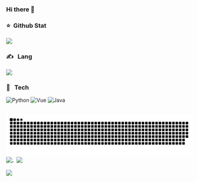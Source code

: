 ### Hi there 👋


### ⭐️ &nbsp;Github Stat

<a href="https://github.com/mjhxyz">
  <img align="center" src="https://stat.mjhxyz.top/api?username=mjhxyz&count_private=true&show_icons=true&theme=dracula" />
</a>

### ✍ &nbsp; Lang
<a href="https://github.com/mjhxyz">
  <img align="center" src="https://stat.mjhxyz.top/api/top-langs/?username=mjhxyz&hide=javascript,html,css,typescript" />
</a>

### 🔨 &nbsp; Tech

![Python](https://img.shields.io/badge/-Python-000000?style=for-the-badge&logo=python)
![Vue](https://img.shields.io/badge/-Vue-000000?style=for-the-badge&logo=vue.js)
![Java](https://img.shields.io/badge/-Java-000000?style=for-the-badge&logo=java)

<br/>
<picture>
  <source media="(prefers-color-scheme: dark)" srcset="https://raw.githubusercontent.com/mjhxyz/mjhxyz/output/github-contribution-grid-snake-dark.svg">
  <source media="(prefers-color-scheme: light)" srcset="https://raw.githubusercontent.com/mjhxyz/mjhxyz/output/github-contribution-grid-snake.svg">
  <img alt="github contribution grid snake animation" src="https://raw.githubusercontent.com/mjhxyz/mjhxyz/output/github-contribution-grid-snake.svg">
</picture>
</br>
<a href="https://github.com/mjhxyz/pixelpotion">
  <img align="center" src="https://stat.mjhxyz.top/api/pin/?username=mjhxyz&repo=pixelpotion" />
</a>
&nbsp;
<a href="https://github.com/mjhxyz/byte_tweaker">
  <img align="center" src="https://stat.mjhxyz.top/api/pin/?username=mjhxyz&repo=byte_tweaker" />
</a>
<br/><br/>
<a href="https://https://github.com/mjhxyz/vanish-vault">
  <img align="center" src="https://stat.mjhxyz.top/api/pin/?username=mjhxyz&repo=vanish-vault" />
</a>







